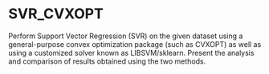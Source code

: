 # SVR_CVXOPT
Perform Support Vector Regression (SVR) on the given dataset using a general-purpose convex optimization package (such as CVXOPT) as well as using a customized solver known as LIBSVM/sklearn. Present the analysis and comparison of results obtained using the two methods.
